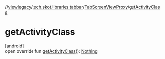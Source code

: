 //[viewlegacy](../../../index.md)/[tech.skot.libraries.tabbar](../index.md)/[TabScreenViewProxy](index.md)/[getActivityClass](get-activity-class.md)

# getActivityClass

[android]\
open override fun [getActivityClass](get-activity-class.md)(): [Nothing](https://kotlinlang.org/api/latest/jvm/stdlib/kotlin/-nothing/index.html)
